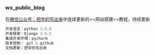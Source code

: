### wx_public_blog

在[微信公众号：把学的写出来](https://mp.weixin.qq.com/s?__biz=MzU1MTY1MTcyOQ==&mid=2247484302&idx=1&sn=d0f640a8948cd80d96ccf45f44041680&chksm=fb8f5370ccf8da66de24fa1fb4a878fa494d73d393664a0dd116e5c6158228948a29748c7d6d&token=720448054&lang=zh_CN#rd)中连续更新的==网站搭建==教程，持续更新

```python
开发语言：python 3.8.0
开发框架：Django 3.0.5
集成开发环境：pycharm
版本控制： git & github
文档更新：把学的写出来
```



